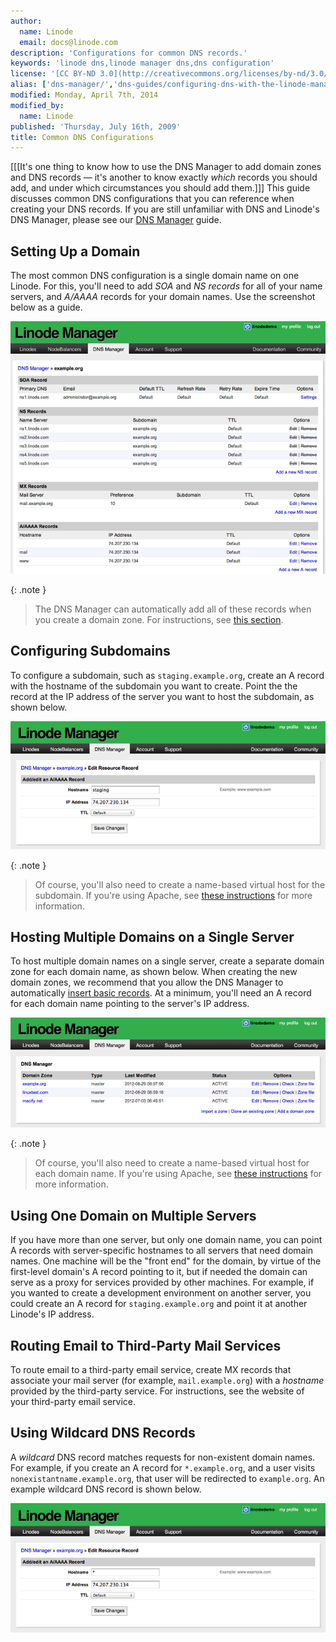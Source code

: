 ```yaml
---
author:
  name: Linode
  email: docs@linode.com
description: 'Configurations for common DNS records.'
keywords: 'linode dns,linode manager dns,dns configuration'
license: '[CC BY-ND 3.0](http://creativecommons.org/licenses/by-nd/3.0/us/)'
alias: ['dns-manager/','dns-guides/configuring-dns-with-the-linode-manager/']
modified: Monday, April 7th, 2014
modified_by:
  name: Linode
published: 'Thursday, July 16th, 2009'
title: Common DNS Configurations
---
```


[[[It's one thing to know how to use the DNS Manager to add domain zones and DNS records — it's another to know exactly *which* records you should add, and under which circumstances you should add them.]]] This guide discusses common DNS configurations that you can reference when creating your DNS records. If you are still unfamiliar with DNS and Linode's DNS Manager, please see our [DNS Manager](/docs/networking/dns/dns-manager) guide.

Setting Up a Domain
-------------------

The most common DNS configuration is a single domain name on one Linode. For this, you'll need to add *SOA* and *NS records* for all of your name servers, and *A/AAAA* records for your domain names. Use the screenshot below as a guide.

[![The SOA record is set to "ns1.linode.com". The NS records are set to "ns1.linode.com" through "ns5.linode.com", inclusive. The MX record is set to "mail.example.org". There are A records for [blank], which is the primary domain, and the "mail" and "www" subdomains. They are all set to the same IP.](/docs/assets/1121-dns9.png)](/docs/assets/1121-dns9.png)

 {: .note }
>
> The DNS Manager can automatically add all of these records when you create a domain zone. For instructions, see [this section](#adding).

Configuring Subdomains
----------------------

To configure a subdomain, such as `staging.example.org`, create an A record with the hostname of the subdomain you want to create. Point the the record at the IP address of the server you want to host the subdomain, as shown below.

[![Create a new A record, following the instructions in the "Adding" section. Add the subdomain text to the "Hostname" field. For example, you could type "staging" - NOT "staging.example.org".](/docs/assets/1125-dns13.png)](/docs/assets/1125-dns13.png)

 {: .note }
>
> Of course, you'll also need to create a name-based virtual host for the subdomain. If you're using Apache, see [these instructions](/docs/hosting-website#sph_configuring-name-based-virtual-hosts) for more information.

Hosting Multiple Domains on a Single Server
-------------------------------------------

To host multiple domain names on a single server, create a separate domain zone for each domain name, as shown below. When creating the new domain zones, we recommend that you allow the DNS Manager to automatically [insert basic records](#adding). At a minimum, you'll need an A record for each domain name pointing to the server's IP address.

[![This page shows the DNS Manager tab with three different domain zones listed.](/docs/assets/1126-dns15.png)](/docs/assets/1126-dns15.png)

 {: .note }
>
> Of course, you'll also need to create a name-based virtual host for each domain name. If you're using Apache, see [these instructions](/docs/hosting-website#sph_configuring-name-based-virtual-hosts) for more information.

Using One Domain on Multiple Servers
------------------------------------

If you have more than one server, but only one domain name, you can point A records with server-specific hostnames to all servers that need domain names. One machine will be the "front end" for the domain, by virtue of the first-level domain's A record pointing to it, but if needed the domain can serve as a proxy for services provided by other machines. For example, if you wanted to create a development environment on another server, you could create an A record for `staging.example.org` and point it at another Linode's IP address.

Routing Email to Third-Party Mail Services
------------------------------------------

To route email to a third-party email service, create MX records that associate your mail server (for example, `mail.example.org`) with a *hostname* provided by the third-party service. For instructions, see the website of your third-party email service.

Using Wildcard DNS Records
--------------------------

A *wildcard* DNS record matches requests for non-existent domain names. For example, if you create an A record for `*.example.org`, and a user visits `nonexistantname.example.org`, that user will be redirected to `example.org`. An example wildcard DNS record is shown below.

[![Create a new A record, following the instructions in the "Adding" section. Add a single asterisk (\*) in the "Hostname" field. Set your IP address in the "IP Address" field. Then click the "Save Changes" button.](/docs/assets/1127-dns16.png)](/docs/assets/1127-dns16.png)



